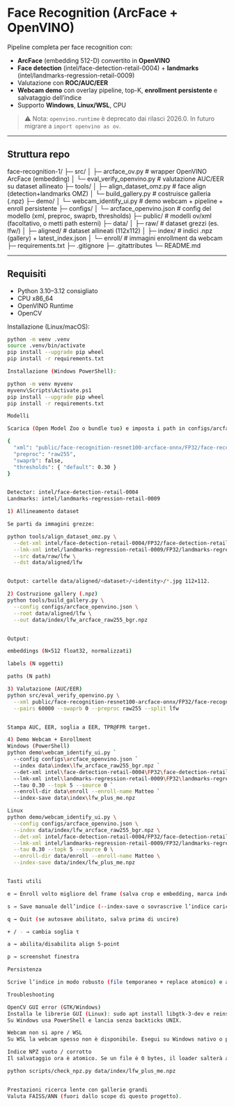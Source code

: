 # Face Recognition (ArcFace + OpenVINO)

Pipeline completa per face recognition con:
- **ArcFace** (embedding 512-D) convertito in **OpenVINO**
- **Face detection** (intel/face-detection-retail-0004) + **landmarks** (intel/landmarks-regression-retail-0009)
- Valutazione con **ROC/AUC/EER**
- **Webcam demo** con overlay pipeline, top-K, **enrollment persistente** e salvataggio dell’indice
- Supporto **Windows**, **Linux/WSL**, CPU

> ⚠️ Nota: `openvino.runtime` è deprecato dai rilasci 2026.0. In futuro migrare a `import openvino as ov`.

---

## Struttura repo

face-recognition-1/
├─ src/
│ ├─ arcface_ov.py # wrapper OpenVINO ArcFace (embedding)
│ └─ eval_verify_openvino.py # valutazione AUC/EER su dataset allineato
├─ tools/
│ ├─ align_dataset_omz.py # face align (detection+landmarks OMZ)
│ └─ build_gallery.py # costruisce galleria (.npz)
├─ demo/
│ └─ webcam_identify_ui.py # demo webcam + pipeline + enroll persistente
├─ configs/
│ └─ arcface_openvino.json # config del modello (xml, preproc, swaprb, thresholds)
├─ public/ # modelli ov/xml (facoltativo, o metti path esterni)
├─ data/
│ ├─ raw/ # dataset grezzi (es. lfw/)
│ ├─ aligned/ # dataset allineati (112x112)
│ ├─ index/ # indici .npz (gallery) + latest_index.json
│ └─ enroll/ # immagini enrollment da webcam
├─ requirements.txt
├─ .gitignore
├─ .gitattributes
└─ README.md


---

## Requisiti

- Python 3.10–3.12 consigliato
- CPU x86_64
- OpenVINO Runtime
- OpenCV

Installazione (Linux/macOS):

```bash
python -m venv .venv
source .venv/bin/activate
pip install --upgrade pip wheel
pip install -r requirements.txt

Installazione (Windows PowerShell):

python -m venv myvenv
myvenv\Scripts\Activate.ps1
pip install --upgrade pip wheel
pip install -r requirements.txt

Modelli

Scarica (Open Model Zoo o bundle tuo) e imposta i path in configs/arcface_openvino.json, es.:

{
  "xml": "public/face-recognition-resnet100-arcface-onnx/FP32/face-recognition-resnet100-arcface-onnx.xml",
  "preproc": "raw255",
  "swaprb": false,
  "thresholds": { "default": 0.30 }
}


Detector: intel/face-detection-retail-0004
Landmarks: intel/landmarks-regression-retail-0009

1) Allineamento dataset

Se parti da immagini grezze:

python tools/align_dataset_omz.py \
  --det-xml intel/face-detection-retail-0004/FP32/face-detection-retail-0004.xml \
  --lmk-xml intel/landmarks-regression-retail-0009/FP32/landmarks-regression-retail-0009.xml \
  --src data/raw/lfw \
  --dst data/aligned/lfw


Output: cartelle data/aligned/<dataset>/<identity>/*.jpg 112×112.

2) Costruzione gallery (.npz)
python tools/build_gallery.py \
  --config configs/arcface_openvino.json \
  --root data/aligned/lfw \
  --out data/index/lfw_arcface_raw255_bgr.npz


Output:

embeddings (N×512 float32, normalizzati)

labels (N oggetti)

paths (N path)

3) Valutazione (AUC/EER)
python src/eval_verify_openvino.py \
  --xml public/face-recognition-resnet100-arcface-onnx/FP32/face-recognition-resnet100-arcface-onnx.xml \
  --pairs 60000 --swaprb 0 --preproc raw255 --split lfw


Stampa AUC, EER, soglia a EER, TPR@FPR target.

4) Demo Webcam + Enrollment
Windows (PowerShell)
python demo\webcam_identify_ui.py `
  --config configs\arcface_openvino.json `
  --index data\index\lfw_arcface_raw255_bgr.npz `
  --det-xml intel\face-detection-retail-0004\FP32\face-detection-retail-0004.xml `
  --lmk-xml intel\landmarks-regression-retail-0009\FP32\landmarks-regression-retail-0009.xml `
  --tau 0.30 --topk 5 --source 0 `
  --enroll-dir data\enroll --enroll-name Matteo `
  --index-save data\index\lfw_plus_me.npz

Linux
python demo/webcam_identify_ui.py \
  --config configs/arcface_openvino.json \
  --index data/index/lfw_arcface_raw255_bgr.npz \
  --det-xml intel/face-detection-retail-0004/FP32/face-detection-retail-0004.xml \
  --lmk-xml intel/landmarks-regression-retail-0009/FP32/landmarks-regression-retail-0009.xml \
  --tau 0.30 --topk 5 --source 0 \
  --enroll-dir data/enroll --enroll-name Matteo \
  --index-save data/index/lfw_plus_me.npz


Tasti utili

e → Enroll volto migliore del frame (salva crop e embedding, marca index “dirty”)

s → Save manuale dell’indice (--index-save o sovrascrive l’indice caricato)

q → Quit (se autosave abilitato, salva prima di uscire)

+ / - → cambia soglia τ

a → abilita/disabilita align 5-point

p → screenshot finestra

Persistenza

Scrive l’indice in modo robusto (file temporaneo + replace atomico) e aggiorna data/index/latest_index.json per riaprire sempre l’ultimo indice valido.

Troubleshooting

OpenCV GUI error (GTK/Windows)
Installa le librerie GUI (Linux): sudo apt install libgtk-3-dev e reinstalla opencv-python.
Su Windows usa PowerShell e lancia senza backticks UNIX.

Webcam non si apre / WSL
Su WSL la webcam spesso non è disponibile. Esegui su Windows nativo o passa un file video con --source path.mp4.

Indice NPZ vuoto / corrotto
Il salvataggio ora è atomico. Se un file è 0 bytes, il loader salterà automaticamente al successivo valido e mostrerà un warning. Puoi verificare con:

python scripts/check_npz.py data/index/lfw_plus_me.npz


Prestazioni ricerca lente con gallerie grandi
Valuta FAISS/ANN (fuori dallo scope di questo progetto).
